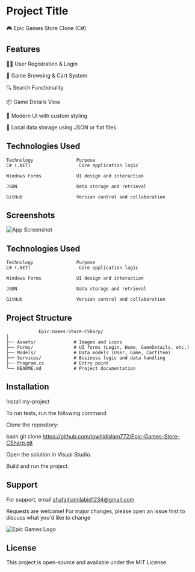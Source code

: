 
# Project Title

🎮 Epic Games Store Clone (C#)
## Features


🧑‍💻 User Registration & Login

🛒 Game Browsing & Cart System

🔍 Search Functionality

📦 Game Details View

🎨 Modern UI with custom styling

💾 Local data storage using JSON or flat files

## Technologies Used



	Technology                Purpose
    C# (.NET)	               Core application logic

    Windows Forms	          UI design and interaction

    JSON	                  Data storage and retrieval

    GitHub	                  Version control and collaboration
## Screenshots

![App Screenshot](https://via.placeholder.com/468x300?text=App+Screenshot+Here)


## Technologies Used



	Technology                Purpose
    C# (.NET)	               Core application logic

    Windows Forms	          UI design and interaction

    JSON	                  Data storage and retrieval

    GitHub	                  Version control and collaboration
## Project Structure

                Epic-Games-Store-CSharp/
    │
    ├── Assets/              # Images and icons
    ├── Forms/               # UI forms (Login, Home, GameDetails, etc.)
    ├── Models/              # Data models (User, Game, CartItem)
    ├── Services/            # Business logic and data handling
    ├── Program.cs           # Entry point
    └── README.md            # Project documentation

## Installation

Install my-project 


To run tests, run the following command

Clone the repository:

bash
git clone https://github.com/towhidislam772/Epic-Games-Store-CSharp.git

Open the solution in Visual Studio.

Build and run the project.

    
## Support

For support, email shafaitjamilabid1234@gmail.com 

Requests are welcome! For major changes, please open an issue first to discuss what you'd like to change

![Epic Games Logo](https://github.com/your-repo/uploads/.../Epic_Games_logo.svg)




## License

This project is open-source and available under the MIT License.

